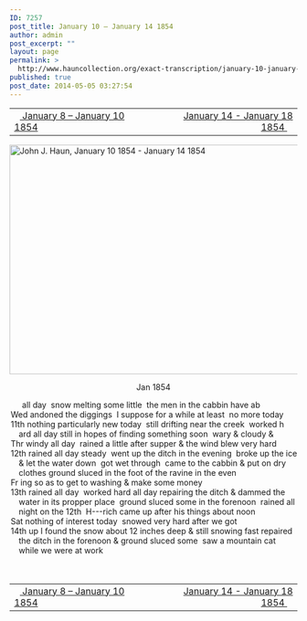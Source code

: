 ```yaml
---
ID: 7257
post_title: January 10 – January 14 1854
author: admin
post_excerpt: ""
layout: page
permalink: >
  http://www.hauncollection.org/exact-transcription/january-10-january-14-1854/
published: true
post_date: 2014-05-05 03:27:54
---
```

<table style="width: 100%;" align="center">
<tbody>
<tr>
<td width="50%">
<a href="http://www.hauncollection.org/version-2/version-ii-series-i/january-8-january-10-1854/"><img src="https://lh3.googleusercontent.com/-EFJpxxNiPNw/VqgtWBCZrMI/AAAAAAAAAFU/WfY4lPFWWkg/s800-Ic42/Soeb-Plain-Arrows-8-10px.png" alt="" width="10" height="10"/> January 8 – January 10 1854</a></td>
<td style="text-align: right;">
<a href="http://www.hauncollection.org/version-2/version-ii-series-i/january-14-january-18-1854/"> January 14 - January 18 1854 <img src="https://lh3.googleusercontent.com/-67k0cYlpXHw/VqgtWKz1MXI/AAAAAAAAAFU/k9PW_Piyurk/s800-Ic42/Soeb-Plain-Arrows-5-10px.png" alt="" width="10" height="10"/></a></td>
</tr>
</tbody>
</table>
<a href="http://www.hauncollection.org/wp-content/uploads/John Haun/JJH_003_January 10 1854 - January 14 1854.JPG" target="_blank" rel="noopener noreferrer"><img class="alignnone wp-image-2233 size-large" src="http://www.hauncollection.org/wp-content/uploads/John Haun/JJH_003_January 10 1854 - January 14 1854-1024x682.jpg" alt="John J. Haun, January 10 1854 - January 14 1854" width="604" height="402" /></a>
<p style="text-align: center;">Jan 1854</p>

<div style="text-indent: -1em; padding-left: 16px;"><span style="color: #ffffff;">.</span>    all day  snow melting some little  the men in the cabbin have ab</div>
<div style="text-indent: -1em; padding-left: 16px;">Wed andoned the diggings  I suppose for a while at least  no more today</div>
<div style="text-indent: -1em; padding-left: 16px;">11th nothing particularly new today  still drifting near the creek  worked h
ard all day still in hopes of finding something soon  wary &amp; cloudy &amp;</div>
<div style="text-indent: -1em; padding-left: 16px;">Thr windy all day  rained a little after supper &amp; the wind blew very hard</div>
<div style="text-indent: -1em; padding-left: 16px;">12th rained all day steady  went up the ditch in the evening  broke
up the ice &amp; let the water down  got wet through  came to the cabbin
&amp; put on dry clothes ground sluced in the foot of the ravine in the even</div>
<div style="text-indent: -1em; padding-left: 16px;">Fr ing so as to get to washing &amp; make some money</div>
<div style="text-indent: -1em; padding-left: 16px;">13th rained all day  worked hard all day repairing the ditch &amp; dammed the
water in its propper place  ground sluced some in the forenoon  rained
all night on the 12th  H---rich came up after his things about noon</div>
<div style="text-indent: -1em; padding-left: 16px;">Sat nothing of interest today  snowed very hard after we got</div>
<div style="text-indent: -1em; padding-left: 16px;">14th up I found the snow about 12 inches deep &amp; still snowing fast
repaired the ditch in the forenoon &amp; ground sluced some  saw a mountain
cat while we were at work</div><br><br>
<table style="width: 100%;" align="center">
<tbody>
<tr>
<td width="50%">
<a href="http://www.hauncollection.org/version-2/version-ii-series-i/january-8-january-10-1854/"><img src="https://lh3.googleusercontent.com/-EFJpxxNiPNw/VqgtWBCZrMI/AAAAAAAAAFU/WfY4lPFWWkg/s800-Ic42/Soeb-Plain-Arrows-8-10px.png" alt="" width="10" height="10"/> January 8 – January 10 1854</a></td>
<td style="text-align: right;">
<a href="http://www.hauncollection.org/version-2/version-ii-series-i/january-14-january-18-1854/"> January 14 - January 18 1854 <img src="https://lh3.googleusercontent.com/-67k0cYlpXHw/VqgtWKz1MXI/AAAAAAAAAFU/k9PW_Piyurk/s800-Ic42/Soeb-Plain-Arrows-5-10px.png" alt="" width="10" height="10"/></a></td>
</tr>
</tbody>
</table>